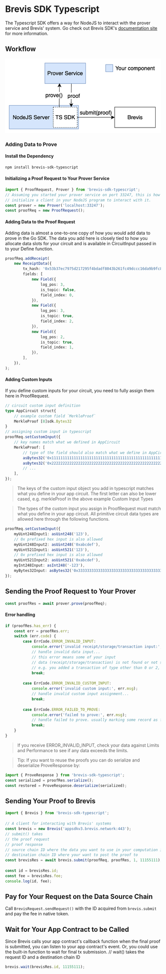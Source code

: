 # Brevis SDK Typescript

The Typescript SDK offers a way for NodeJS to interact with the prover service and Brevis' system. Go check out Brevis SDK's [documentation site](https://docs.brevis.network/) for more information.

## Workflow

![workflow](image.png)

### Adding Data to Prove

#### Install the Dependency

```bash
npm install brevis-sdk-typescript
```

#### Initializing a Proof Request to Your Prover Service

```typescript
import { ProofRequest, Prover } from 'brevis-sdk-typescript';
// Assuming you started your prover service on port 33247, this is how you
// initialize a client in your NodeJS program to interact with it.
const prover = new Prover('localhost:33247');
const proofReq = new ProofRequest();
```

#### Adding Data to the Proof Request

Adding data is almost a one-to-one copy of how you would add data to prove in the Go SDK. The data you add here is closely tied to how you allocate data slots for your circuit and is available in CircuitInput passed in to your Define function.

```typescript
proofReq.addReceipt(
    new ReceiptData({
        tx_hash: '0x53b37ec7975d217295f4bdadf8043b261fc49dccc16da9b9fc8b9530845a5794',
        fields: [
            new Field({
                log_pos: 3,
                is_topic: false,
                field_index: 0,
            }),
            new Field({
                log_pos: 3,
                is_topic: true,
                field_index: 2,
            }),
            new Field({
                log_pos: 2,
                is_topic: true,
                field_index: 1,
            }),
        ],
    }),
);
```

#### Adding Custom Inputs

If you define custom inputs for your circuit, you need to fully assign them here in ProofRequest.

```typescript
// circuit custom input definition
type AppCircuit struct{
    // example custom field `MerkleProof`
    MerkleProof [8]sdk.Bytes32
}
// assigning custom input in typescript
proofReq.setCustomInput({
    // key names match what we defined in AppCircuit
    MerkleProof: [
        // type of the field should also match what we define in AppCircuit
        asBytes32('0x1111111111111111111111111111111111111111111111111111111111111111'),
        asBytes32('0x2222222222222222222222222222222222222222222222222222222222222222'),
        // ...
    ],
});
```

> The keys of the custom input object you add in typescript matches what you define in your app circuit. The first letter can also be lower cased, e.g. merkleProof in the above example
> Custom Input Types

> The types of the custom input you assign in ProofRequest must match what you define in your app circuit. All primitive circuit data types are allowed here through the following functions.

```typescript
proofReq.setCustomInput({
    myUint248Input1: asUint248('123'),
    // 0x prefixed hex input is also allowed
    myUint248Input2: asUint248('0xabcdef'),
    myUint521Input1: asUint521('123'),
    // 0x prefixed hex input is also allowed
    myUint521Input2: asUint521('0xabcdef'),
    myInt248Input: asInt248('-123'),
    myBytes32Input: asBytes32('0x3333333333333333333333333333333333333333333333333333333333333333'),
});
```

## Sending the Proof Request to Your Prover

```typescript
const proofRes = await prover.prove(proofReq);
```

#### Error handling

```typescript
if (proofRes.has_err) {
    const err = proofRes.err;
    switch (err.code) {
        case ErrCode.ERROR_INVALID_INPUT:
            console.error('invalid receipt/storage/transaction input:', err.msg);
            // handle invalid data input...
            // this error means some of your input
            // data (receipt/storage/transaction) is not found or not supported
            // e.g. you added a transaction of type other than 0 or 2,
            break;

        case ErrCode.ERROR_INVALID_CUSTOM_INPUT:
            console.error('invalid custom input:', err.msg);
            // handle invalid custom input assignment...
            break;

        case ErrCode.ERROR_FAILED_TO_PROVE:
            console.error('failed to prove:', err.msg);
            // handle failed to prove. usually marking some record as failed
            break;
    }
}
```

> If you receive ERROR_INVALID_INPUT, check your data against Limits and Performance to see if any data exceeds the limits.

> Tip: If you want to reuse the proofs you can do serialize and deserialize ProveResponse by:

```typescript
import { ProveResponse } from 'brevis-sdk-typescript';
const serialized = proofRes.serialize();
const restored = ProveResponse.deserialize(serialized);
```

## Sending Your Proof to Brevis

```typescript
import { Brevis } from 'brevis-sdk-typescript';

// A client for interacting with Brevis' systems
const brevis = new Brevis('appsdkv3.brevis.network:443');
// submit() takes
// the proof request
// proof response
// source chain ID where the data you want to use in your computation is from
// destination chain ID where your want to post the proof to
const brevisRes = await brevis.submit(proofReq, proofRes, 1, 11155111);

const id = brevisRes.id;
const fee = brevisRes.fee;
console.log(id, fee);
```

## Pay for Your Request on the Data Source Chain

Call `BrevisRequest.sendRequest()` with the ID acquired from `brevis.submit` and pay the fee in native token.

## Wait for Your App Contract to be Called

Since Brevis calls your app contract's callback function when the final proof is submitted, you can listen to your app contract's event. Or, you could use the built-in function to wait for final tx submission.
// wait() takes the request ID and a destination chain ID

```typescript
brevis.wait(brevisRes.id, 11155111);
```
